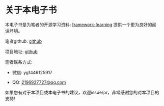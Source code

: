 # 关于本电子书

本电子书是为笔者的开源学习资料: [framework-learning](https://github.com/guang19/framework-learning)
提供一个更为良好的阅读环境。

笔者github: [github](https://github.com/guang19)

项目地址: [github](https://github.com/guang19/framework-learning)

笔者联系方式:

- 微信:  yg1446125917

- QQ: 2196927727@qq.com

如果您有对于本项目或本电子书的建议，欢迎issue/pr，非常感谢您的对本项目的支持!